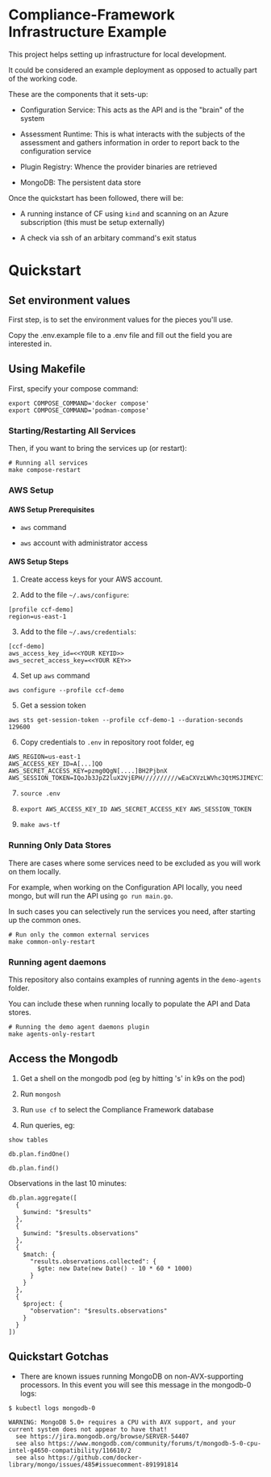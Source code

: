 # Compliance-Framework Infrastructure Example

This project helps setting up infrastructure for local development.

It could be considered an example deployment as opposed to actually part of the working code.

These are the components that it sets-up:

- Configuration Service: This acts as the API and is the "brain" of the system

- Assessment Runtime: This is what interacts with the subjects of the assessment and gathers information in order to report back to the configuration service

- Plugin Registry: Whence the provider binaries are retrieved

- MongoDB: The persistent data store

Once the quickstart has been followed, there will be:

- A running instance of CF using `kind` and scanning on an Azure subscription (this must be setup externally)

- A check via ssh of an arbitary command's exit status

# Quickstart

## Set environment values

First step, is to set the environment values for the pieces you'll use.

Copy the .env.example file to a .env file and fill out the field you are interested in.

## Using Makefile

First, specify your compose command:

```
export COMPOSE_COMMAND='docker compose'
export COMPOSE_COMMAND='podman-compose'
```

### Starting/Restarting All Services

Then, if you want to bring the services up (or restart):

```shell
# Running all services
make compose-restart
```

### AWS Setup

#### AWS Setup Prerequisites

- `aws` command

- `aws` account with administrator access

#### AWS Setup Steps

1. Create access keys for your AWS account.

2. Add to the file `~/.aws/configure`:

```
[profile ccf-demo]
region=us-east-1
```

3. Add to the file `~/.aws/credentials`:

```
[ccf-demo]
aws_access_key_id=<<YOUR KEYID>>
aws_secret_access_key=<<YOUR KEY>>
```

4. Set up `aws` command

```
aws configure --profile ccf-demo
```

5. Get a session token

```
aws sts get-session-token --profile ccf-demo-1 --duration-seconds 129600
```

6. Copy credentials to `.env` in repository root folder, eg

```
AWS_REGION=us-east-1
AWS_ACCESS_KEY_ID=A[...]QO
AWS_SECRET_ACCESS_KEY=pzmg0QgN[....]BH2PjbnX
AWS_SESSION_TOKEN=IQoJb3JpZ2luX2VjEPH//////////wEaCXVzLWVhc3QtMSJIMEYCIQC7tQU6MBMuUJalJXceh667e90Mzc0FVgf0pcxuNu6xSQIhANB5yC3xipkhp7xjgmc61yjcEef9GsYIOlHqdyT7BHlhKusBCEoQBBoMNjg0MTU3NzIyMDExIgyC+mYsErXpVqHoKjUqyAEleBoA95Er5yIRczd47Hs67bTmTjCSXkdRh4wQWnWkuVN+F0j2tPCcsx3mtuLFjWFkGPJeo9+QkgqeTNBLfsxHCAZYRVnjN7EM0HXu6BiN3g3zbuTkOIkZAGov[...]YccYKQOsopF26dmPcE0tMFvwjUfgld5pPZ93heq8KxUFjjqLmZ7i67Op6pvqcbD6kpSnV9+5BNV+xNr6YJZIhD0llA38COlh253MrGDUvN2O1ei4yV5m9W3GJUEn+oNIScKo7mSwoERJUvaukeGRHZQTvam1jp7+jGdQAwiyuNNEXwKXg=
```

7. `source .env`

8. `export AWS_ACCESS_KEY_ID AWS_SECRET_ACCESS_KEY AWS_SESSION_TOKEN`

9. `make aws-tf`

### Running Only Data Stores

There are cases where some services need to be excluded as you will work on them locally.

For example, when working on the Configuration API locally, you need mongo, but will run the API
using `go run main.go`.

In such cases you can selectively run the services you need, after starting up the common ones.

```shell
# Run only the common external services
make common-only-restart
```

### Running agent daemons

This repository also contains examples of running agents in the `demo-agents` folder.

You can include these when running locally to populate the API and Data stores.

```shell
# Running the demo agent daemons plugin
make agents-only-restart
```

## Access the Mongodb

1. Get a shell on the mongodb pod (eg by hitting 's' in k9s on the pod)

2. Run `mongosh`

3. Run `use cf` to select the Compliance Framework database

4. Run queries, eg:

`show tables`

`db.plan.findOne()`

`db.plan.find()`

Observations in the last 10 minutes:

```
db.plan.aggregate([
  {
    $unwind: "$results"
  },
  {
    $unwind: "$results.observations"
  },
  {
    $match: {
      "results.observations.collected": {
        $gte: new Date(new Date() - 10 * 60 * 1000)
      }
    }
  },
  {
    $project: {
      "observation": "$results.observations"
    }
  }
])
```

## Quickstart Gotchas

- There are known issues running MongoDB on non-AVX-supporting processors. In this event you will see this message in the mongodb-0 logs:

```
$ kubectl logs mongodb-0

WARNING: MongoDB 5.0+ requires a CPU with AVX support, and your current system does not appear to have that!
  see https://jira.mongodb.org/browse/SERVER-54407
  see also https://www.mongodb.com/community/forums/t/mongodb-5-0-cpu-intel-g4650-compatibility/116610/2
  see also https://github.com/docker-library/mongo/issues/485#issuecomment-891991814
```
